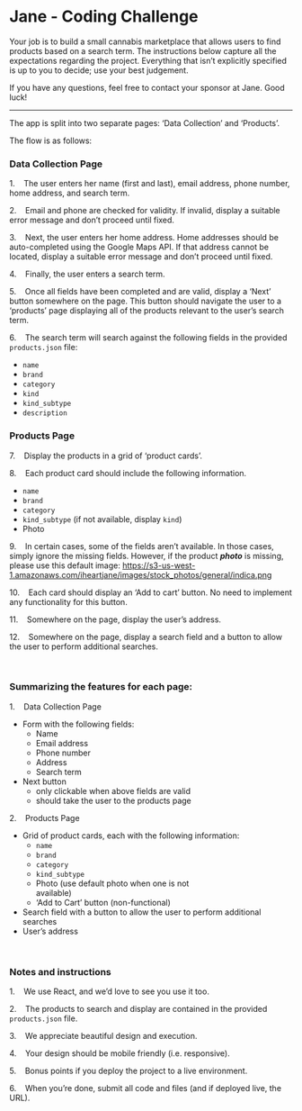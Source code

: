 # Jane - Coding Challenge


Your job is to build a small cannabis marketplace that allows users to find products based on a search term. The instructions below capture all the expectations regarding the project. Everything that isn’t explicitly specified is up to you to decide; use your best judgement.

If you have any questions, feel free to contact your sponsor at Jane. Good luck!
____________________________________________________________________________

The app is split into two separate pages: ‘Data Collection’ and ‘Products’.

The flow is as follows:

### Data Collection Page

1.    The user enters her name (first and last), email address, phone number, home address, and search term.

2.    Email and phone are checked for validity. If invalid, display a suitable error message and don’t proceed until fixed.

3.    Next, the user enters her home address. Home addresses should be auto-completed using the Google Maps API. If that address cannot be located, display a suitable error message and don’t proceed until fixed.

4.    Finally, the user enters a search term.

5.    Once all fields have been completed and are valid, display a ‘Next’ button somewhere on the page. This button should navigate the user to a ‘products’ page displaying all of the products relevant to the user’s search term.

6.    The search term will search against the following fields in the provided `products.json` file:
  - `name`
  - `brand`
  - `category`
  - `kind`
  - `kind_subtype`
  - `description`
  

### Products Page

7.    Display the products in a grid of ‘product cards’.

8.    Each product card should include the following information. 

  - `name`
  - `brand`
  - `category`
  - `kind_subtype` (if not available, display `kind`)
  - Photo
  
9.    In certain cases, some of the fields aren’t available. In those cases, simply ignore the missing fields. However, if the product **_photo_** is missing, please use this default image: https://s3-us-west-1.amazonaws.com/iheartjane/images/stock_photos/general/indica.png

10.    Each card should display an ‘Add to cart’ button. No need to implement any functionality for this button.

11.    Somewhere on the page, display the user’s address.

12.    Somewhere on the page, display a search field and a button to allow the user to perform additional searches.

 
### Summarizing the features for each page:

1.    Data Collection Page
  - Form with the following fields:                                    
    - Name                                         
    - Email address                                       
    - Phone number                                       
    - Address                                         
    - Search term
  - Next button                                         
    - only clickable when above fields are valid                                           
    - should take the user to the products page
    
2.    Products Page
  - Grid of product cards, each with the following information:
    - `name`                                          
    - `brand`                                          
    - `category`                                       
    - `kind_subtype`                                    
    - Photo (use default photo when one is not available)                                        
    - ‘Add to Cart’ button (non-functional)
  - Search field with a button to allow the user to perform additional searches
  - User’s address

 
### Notes and instructions

1.    We use React, and we’d love to see you use it too.

2.    The products to search and display are contained in the provided `products.json` file.

3.    We appreciate beautiful design and execution.

4.    Your design should be mobile friendly (i.e. responsive).

5.    Bonus points if you deploy the project to a live environment.

6.    When you’re done, submit all code and files (and if deployed live, the URL).
